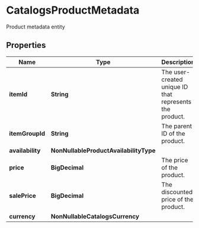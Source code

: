 

# CatalogsProductMetadata

Product metadata entity

## Properties

| Name | Type | Description | Notes |
|------------ | ------------- | ------------- | -------------|
|**itemId** | **String** | The user-created unique ID that represents the product. |  |
|**itemGroupId** | **String** | The parent ID of the product. |  |
|**availability** | **NonNullableProductAvailabilityType** |  |  |
|**price** | **BigDecimal** | The price of the product. |  |
|**salePrice** | **BigDecimal** | The discounted price of the product. |  |
|**currency** | **NonNullableCatalogsCurrency** |  |  |



